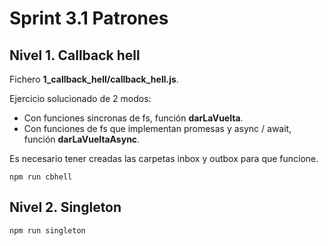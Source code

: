 # Sprint 3.1 Patrones
## Nivel 1. Callback hell
Fichero **1_callback_hell/callback_hell.js**.

Ejercicio solucionado de 2 modos:
- Con funciones sincronas de fs, función **darLaVuelta**.
- Con funciones de fs que implementan promesas y async / await, función **darLaVueltaAsync**.

Es necesario tener creadas las carpetas inbox y outbox para que funcione.
```
npm run cbhell
```
## Nivel 2. Singleton
```
npm run singleton
```